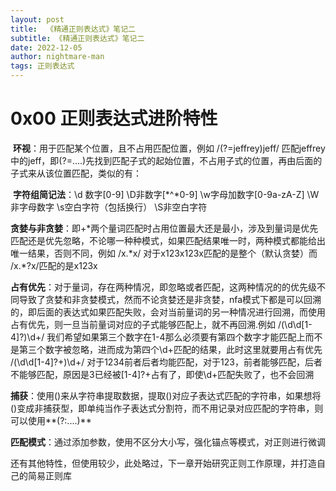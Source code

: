 ```yaml
---
layout: post
title:  《精通正则表达式》笔记二
subtitle: 《精通正则表达式》笔记二
date: 2022-12-05
author: nightmare-man
tags: 正则表达式
---
```

# 0x00 正则表达式进阶特性

​		**环视**：用于匹配某个位置，且不占用匹配位置，例如	/(?=jeffrey)jeff/	匹配jeffrey中的jeff，即(?=....)先找到匹配子式的起始位置，不占用子式的位置，再由后面的子式来从该位置匹配，类似的有：

​		**字符组简记法**：\d 数字[0-9]	\D非数字[*^*0-9]	\w字母加数字[0-9a-zA-Z] \W非字母数字	\s空白字符（包括换行） \S非空白字符

​		**贪婪与非贪婪**：即+*两个量词匹配时占用位置最大还是最小，涉及到量词是优先匹配还是优先忽略，不论哪一种种模式，如果匹配结果唯一时，两种模式都能给出唯一结果，否则不同，例如	/x.\*x/	对于x123x123x匹配的是整个（默认贪婪）而	/x.\*?x/匹配的是x123x

​		**占有优先**：对于量词，存在两种情况，即忽略或者匹配，这两种情况的的优先级不同导致了贪婪和非贪婪模式，然而不论贪婪还是非贪婪，nfa模式下都是可以回溯的，即后面的表达式如果匹配失败，会对当前量词的另一种情况进行回溯，而使用占有优先，则一旦当前量词对应的子式能够匹配上，就不再回溯.例如	/(\d\d[1-4]?)\d+/	我们希望如果第三个数字在1-4那么必须要有第四个数字才能匹配上而不是第三个数字被忽略，进而成为第四个\d+匹配的结果，此时这里就要用占有优先 	/(\d\d[1-4]?+)\d+/	对于1234前者后者均能匹配，对于123，前者能够匹配，后者不能够匹配，原因是3已经被[1-4]?+占有了，即使\d+匹配失败了，也不会回溯

​		**捕获**：使用()来从字符串提取数据，提取()对应子表达式匹配的字符串，如果想将()变成非捕获型，即单纯当作子表达式分割符，而不用记录对应匹配的字符串，则可以使用**(?:....)**

​		**匹配模式**：通过添加参数，使用不区分大小写，强化锚点等模式，对正则进行微调

​		还有其他特性，但使用较少，此处略过，下一章开始研究正则工作原理，并打造自己的简易正则库